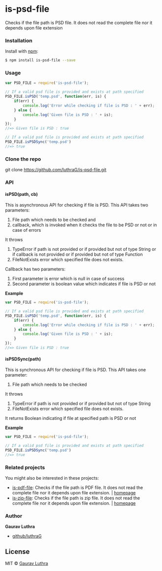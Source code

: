 # is-psd-file
Checks if the file path is PSD file. It does not read the complete file nor it depends upon file extension 

### Installation

Install with [npm](https://www.npmjs.com/):

```sh
$ npm install is-psd-file --save
```

### Usage

```javascript
var PSD_FILE = require('is-psd-file');

// If a valid psd file is provided and exists at path specified
PSD_FILE.isPSD('temp.psd', function(err, is) {
    if(err) {
        console.log('Error while checking if file is PSD : ' + err);
    } else {
        console.log('Given file is PSD : ' + is);
    }
});
//=> Given file is PSD : true

// If a valid psd file is provided and exists at path specified
PSD_FILE.isPSDSync('temp.psd')
//=> true


```

### Clone the repo

git clone https://github.com/luthraG/is-psd-file.git

### API

#### isPSD(path, cb)

This is asynchronous API for checking if file is PSD. This API takes two parameters:
1. File path which needs to be checked and 
2. callback, which is invoked when it checks the file to be PSD or not or in case of errors

It throws
1. TypeError if path is not provided or if provided but not of type String or if callback is not provided or if provided but not of type Function
2. FileNotExists error which specified file does not exists.

Callback has two parameters:
1. First parameter is error which is null in case of success
2. Second parameter is boolean value which indicates if file is PSD or not


**Example**

```javascript
var PSD_FILE = require('is-psd-file');

// If a valid psd file is provided and exists at path specified
PSD_FILE.isPSD('temp.psd', function(err, is) {
    if(err) {
        console.log('Error while checking if file is PSD : ' + err);
    } else {
        console.log('Given file is PSD : ' + is);
    }
});
//=> Given file is PSD : true


```

#### isPSDSync(path)

This is synchronous API for checking if file is PSD. This API takes one parameter:
1. File path which needs to be checked

It throws
1. TypeError if path is not provided or if provided but not of type String
2. FileNotExists error which specified file does not exists.

It returns
Boolean indicating if file at specified path is PSD or not


**Example**

```javascript
var PSD_FILE = require('is-psd-file');

// If a valid psd file is provided and exists at path specified
PSD_FILE.isPSDSync('temp.psd')
//=> true

```

### Related projects

You might also be interested in these projects:

* [is-pdf-file](https://www.npmjs.com/package/is-pdf-file): Checks if the file path is PDF file. It does not read the complete file nor it depends upon file extension. | [homepage](https://github.com/luthraG/is-pdf-file.git)
* [is-zip-file](https://www.npmjs.com/package/is-zip-file): Checks if the file path is zip file. It does not read the complete file nor it depends upon file extension. | [homepage](https://github.com/luthraG/is-zip-file.git)

### Author

**Gaurav Luthra**

* [github/luthraG](https://github.com/luthraG)

## License

MIT © [Gaurav Luthra](luthra.zenith@gmail.com)

